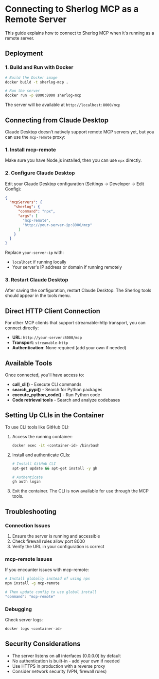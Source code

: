 # Connecting to Sherlog MCP as a Remote Server

This guide explains how to connect to Sherlog MCP when it's running as a remote server.

## Deployment

### 1. Build and Run with Docker

```bash
# Build the Docker image
docker build -t sherlog-mcp .

# Run the server
docker run -p 8000:8000 sherlog-mcp
```

The server will be available at `http://localhost:8000/mcp`

## Connecting from Claude Desktop

Claude Desktop doesn't natively support remote MCP servers yet, but you can use the `mcp-remote` proxy:

### 1. Install mcp-remote

Make sure you have Node.js installed, then you can use `npx` directly.

### 2. Configure Claude Desktop

Edit your Claude Desktop configuration (Settings → Developer → Edit Config):

```json
{
  "mcpServers": {
    "sherlog": {
      "command": "npx",
      "args": [
        "mcp-remote",
        "http://your-server-ip:8000/mcp"
      ]
    }
  }
}
```

Replace `your-server-ip` with:
- `localhost` if running locally
- Your server's IP address or domain if running remotely

### 3. Restart Claude Desktop

After saving the configuration, restart Claude Desktop. The Sherlog tools should appear in the tools menu.

## Direct HTTP Client Connection

For other MCP clients that support streamable-http transport, you can connect directly:

- **URL**: `http://your-server:8000/mcp`
- **Transport**: `streamable-http`
- **Authentication**: None required (add your own if needed)

## Available Tools

Once connected, you'll have access to:

- **call_cli()** - Execute CLI commands
- **search_pypi()** - Search for Python packages
- **execute_python_code()** - Run Python code
- **Code retrieval tools** - Search and analyze codebases

## Setting Up CLIs in the Container

To use CLI tools like GitHub CLI:

1. Access the running container:
   ```bash
   docker exec -it <container-id> /bin/bash
   ```

2. Install and authenticate CLIs:
   ```bash
   # Install GitHub CLI
   apt-get update && apt-get install -y gh
   
   # Authenticate
   gh auth login
   ```

3. Exit the container. The CLI is now available for use through the MCP tools.

## Troubleshooting

### Connection Issues

1. Ensure the server is running and accessible
2. Check firewall rules allow port 8000
3. Verify the URL in your configuration is correct

### mcp-remote Issues

If you encounter issues with mcp-remote:

```bash
# Install globally instead of using npx
npm install -g mcp-remote

# Then update config to use global install
"command": "mcp-remote"
```

### Debugging

Check server logs:
```bash
docker logs <container-id>
```

## Security Considerations

- The server listens on all interfaces (0.0.0.0) by default
- No authentication is built-in - add your own if needed
- Use HTTPS in production with a reverse proxy
- Consider network security (VPN, firewall rules)